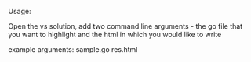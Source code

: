 Usage:

Open the vs solution, add two command line arguments - the go file that you want to highlight and the html in which you would like to write

example arguments: sample.go res.html
